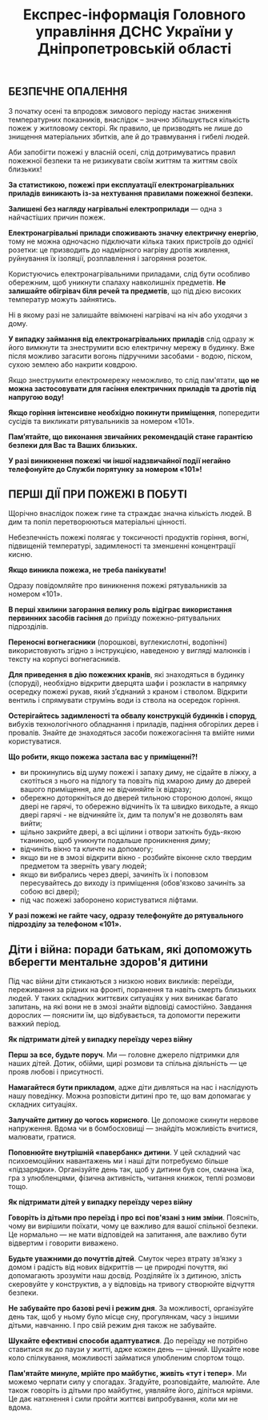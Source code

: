 ﻿---
title: Експрес-інформація Головного управління ДСНС України у Дніпропетровській області
---

## БЕЗПЕЧНЕ ОПАЛЕННЯ

З початку осені та впродовж зимового періоду настає зниження температурних показників, внаслідок – значно збільшується кількість пожеж у житловому секторі. Як правило, це призводять не лише до знищення матеріальних збитків, але й до травмування і гибелі людей.

Аби запобігти пожежі у власній оселі, слід дотримуватись правил пожежної безпеки та не ризикувати своїм життям та життям своїх близьких!

**За статистикою, пожежі при експлуатації електронагрівальних приладів виникають із-за нехтування правилами пожежної безпеки.**

**Залишені без нагляду нагрівальні електроприлади** — одна з найчастіших причин пожеж.

**Електронагрівальні прилади споживають значну електричну енергію**, тому не можна одночасно підключати кілька таких пристроїв до однієї розетки: це призводить до надмірного нагріву дротів живлення, руйнування їх ізоляції, розплавлення і загоряння розеток.

Користуючись електронагрівальними приладами, слід бути особливо обережним, щоб уникнути спалаху навколишніх предметів. **Не залишайте обігрівач біля речей та предметів**, що під дією високих температур можуть зайнятись.

Ні в якому разі не залишайте ввімкнені нагрівачі на ніч або уходячи з дому.

**У випадку займання від електронагрівальних приладів** слід одразу ж його вимкнути та знеструмити всю електричну мережу в будинку. Вже після можливо загасити вогонь підручними засобами - водою, піском, сухою землею або накрити ковдрою.

Якщо знеструмити електромережу неможливо, то слід пам'ятати, **що не можна застосовувати для гасіння електричних приладів та дротів під напругою воду!**

**Якщо горіння інтенсивне необхідно покинути приміщення**, попередити сусідів та викликати рятувальників за номером «101».

**Пам’ятайте, що виконання звичайних рекомендацій стане гарантією безпеки для Вас та Ваших близьких.**

**У разі виникнення пожежі чи іншої надзвичайної події негайно телефонуйте до Служби порятунку за номером «101»!**

## ПЕРШІ ДІЇ ПРИ ПОЖЕЖІ В ПОБУТІ

Щорічно внаслідок пожеж гине та страждає значна кількість людей. В дим та попіл перетворюються матеріальні цінності.

Небезпечність пожежі полягає у токсичності продуктів горіння, вогні, підвищеній температурі, задимленості та зменшенні концентрації кисню.

**Якщо виникла пожежа, не треба панікувати!**

Одразу повідомляйте про виникнення пожежі рятувальників за номером «101».

**В перші хвилини загорання велику роль відіграє використання первинних засобів гасіння** до приїзду пожежно-рятувальних підрозділів.

**Переносні вогнегасники** (порошкові, вуглекислотні, водопінні) використовують згідно з інструкцією, наведеною у вигляді малюнків і тексту на корпусі вогнегасників.

**Для приведення в дію пожежних кранів**, які знаходяться в будинку (споруді), необхідно відкрити дверцята шафи і розкласти в напрямку осередку пожежі рукав, який з’єднаний з краном і стволом. Відкрити вентиль і спрямувати струмінь води із ствола на осередок горіння.

**Остерігайтесь задимленості та обвалу конструкцій будинків і споруд**, вибухів технологічного обладнання і приладів, падіння обгорілих дерев і провалів. Знайте де знаходяться засоби пожежогасіння та вмійте ними користуватися.

**Що робити, якщо пожежа застала вас у приміщенні?!**

- ви прокинулись від шуму пожежі і запаху диму, не сідайте в ліжку, а скотіться з нього на підлогу та повзіть під хмарою диму до дверей вашого приміщення, але не відчиняйте їх відразу;
- обережно доторкніться до дверей тильною стороною долоні, якщо двері не гарячі, то обережно відчиніть їх та швидко виходьте, а якщо двері гарячі - не відчиняйте їх, дим та полум'я не дозволять вам вийти;
- щільно закрийте двері, а всі щілини і отвори заткніть будь-якою тканиною, щоб уникнути подальше проникнення диму;
- відчиніть вікно та кличте на допомогу;
- якщо ви не в змозі відкрити вікно - розбийте віконне скло твердим предметом та зверніть увагу людей;
- якщо ви вибрались через двері, зачиніть їх і поповзом пересувайтесь до виходу із приміщення (обов'язково зачиніть за собою всі двері);
- під час пожежі заборонено користуватися ліфтами.

**У разі пожежі не гайте часу, одразу телефонуйте до рятувального підрозділу за телефоном «101».**

## Діти і війна: поради батькам, які допоможуть вберегти ментальне здоров'я дитини

Під час війни діти стикаються з низкою нових викликів: переїзди, переживання за рідних на фронті, поранення та навіть смерть близьких людей. У таких складних життєвих ситуаціях у них виникає багато запитань, на які вони не в змозі знайти відповіді самостійно. Завдання дорослих — пояснити їм, що відбувається, та допомогти пережити важкий період.

**Як підтримати дітей у випадку переїзду через війну**

**Перш за все, будьте поруч**. Ми — головне джерело підтримки для наших дітей. Дотик, обійми, щирі розмови та спільна діяльність — це прояв любові і присутності.

**Намагайтеся бути прикладом**, адже діти дивляться на нас і наслідують нашу поведінку. Можна розповісти дитині про те, що вам допомагає у складних ситуаціях.

**Залучайте дитину до чогось корисного**. Це допоможе скинути нервове напруження. Вдома чи в бомбосховищі — знайдіть можливість вчитися, малювати, гратися.

**Поповнюйте внутрішній «павербанк» дитини**. У цей складний час психоемоційних навантажень ми і наші діти потребуємо більше «підзарядки». Організуйте день так, щоб у дитини був сон, смачна їжа, гра з улюбленцями, фізична активність, читання книжок, теплі розмови тощо.

**Як підтримати дітей у випадку переїзду через війну**

**Говоріть із дітьми про переїзд і про всі пов'язані з ним зміни**. Поясніть, чому ви вирішили поїхати, чому це важливо для вашої спільної безпеки. Це нормально — не мати відповідей на запитання, але важливо бути відвертим і говорити виважено.

**Будьте уважними до почуттів дітей**. Смуток через втрату зв’язку з домом і радість від нових відкриттів — це природні почуття, які допомагають зрозуміти наш досвід. Розділяйте їх з дитиною, злість скеровуйте у конструктив, а у відповідь на тривогу створюйте відчуття безпеки.

**Не забувайте про базові речі і режим дня**. За можливості, організуйте день так, щоб у ньому було місце сну, прогулянкам, часу з іншими дітьми, навчанню. І про свій режим дня також не забувайте.

**Шукайте ефективні способи адаптуватися**. До переїзду не потрібно ставитися як до паузи у житті, адже кожен день — цінний. Шукайте нове коло спілкування, можливості займатися улюбленим спортом тощо.

**Пам'ятайте минуле, мрійте про майбутнє, живіть «тут і тепер»**. Ми можемо черпати силу у спогадах. Згадуйте, розповідайте, малюйте. Але також говоріть із дітьми про майбутнє, уявляйте його, діліться мріями. Це дає натхнення і сили пройти життєві випробування, коли ми не вдома.
